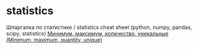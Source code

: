 # statistics
Шпаргалка по статистике / statistics cheat sheet (python, numpy, pandas, scipy, statistics)
[Минимум, максимум, количество, уникальные (Minimum, maximum, quantity, unique)](https://github.com/DenisPanchin/statistics/blob/main/Min%2C_max%2C_quan%2C_uniq.ipynb)
